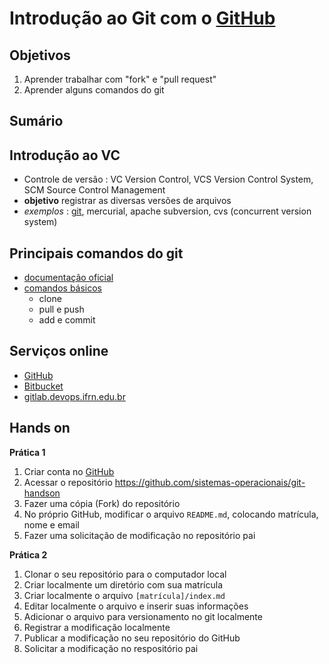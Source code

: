 # Introdução ao Git com o [GitHub](http://github.com)

## Objetivos

1. Aprender trabalhar com "fork" e "pull request"
2. Aprender alguns comandos do git

## Sumário

## Introdução ao VC

- Controle de versão : VC Version Control, VCS Version Control System, SCM Source Control Management
- **objetivo** registrar as diversas versões de arquivos
- _exemplos_ : [git](https://git-scm.com/), mercurial, apache subversion, cvs (concurrent version system)


## Principais comandos do git

- [documentação oficial](https://git-scm.com/doc)
- [comandos básicos](https://services.github.com/on-demand/downloads/github-git-cheat-sheet.pdf)
  - clone
  - pull e push
  - add e commit


## Serviços online

- [GitHub](http://github.com)
- [Bitbucket](https://bitbucket.org)
- [gitlab.devops.ifrn.edu.br](http://gitlab.devops.ifrn.edu.br)

## Hands on

**Prática 1**
1. Criar conta no [GitHub](http://github.com)
2. Acessar o repositório https://github.com/sistemas-operacionais/git-handson
3. Fazer uma cópia (Fork) do repositório
4. No próprio GitHub, modificar o arquivo ```README.md```, colocando matrícula, nome e email
5. Fazer uma solicitação de modificação no repositório pai

**Prática 2**
1. Clonar o seu repositório para o computador local
2. Criar localmente um diretório com sua matrícula
3. Criar localmente o arquivo ```[matrícula]/index.md```
4. Editar localmente o arquivo e inserir suas informações
5. Adicionar o arquivo para versionamento no git localmente
6. Registrar a modificação localmente
7. Publicar a modificação no seu repositório do GitHub
8. Solicitar a modificação no respositório pai